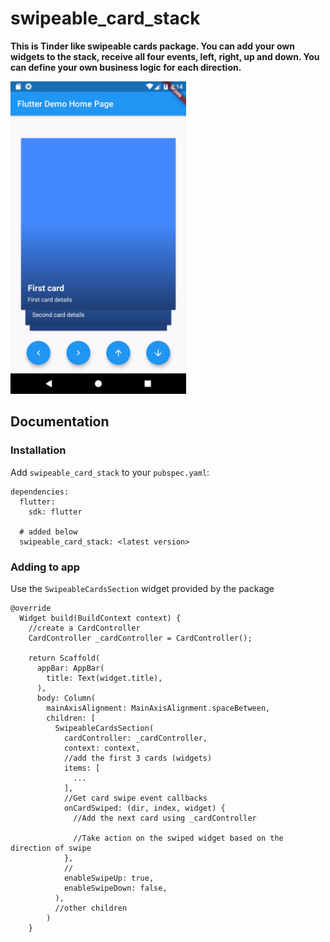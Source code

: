 # swipeable_card_stack

**This is Tinder like swipeable cards package. You can add your own widgets to the stack, receive all four events, left, right, up and down. You can define your own business logic for each direction.**

<img alt="Demo" src="./readme-assets/swipe_gif.gif" height="500">

## Documentation

### Installation
Add `swipeable_card_stack` to your `pubspec.yaml`:

```
dependencies:
  flutter:
    sdk: flutter

  # added below
  swipeable_card_stack: <latest version>
```
### Adding to app
Use the `SwipeableCardsSection` widget provided by the package

```
@override
  Widget build(BuildContext context) {
    //create a CardController
    CardController _cardController = CardController();

    return Scaffold(
      appBar: AppBar(
        title: Text(widget.title),
      ),
      body: Column(
        mainAxisAlignment: MainAxisAlignment.spaceBetween,
        children: [
          SwipeableCardsSection(
            cardController: _cardController,
            context: context,
            //add the first 3 cards (widgets)
            items: [
              ...
            ],
            //Get card swipe event callbacks
            onCardSwiped: (dir, index, widget) {
              //Add the next card using _cardController
              
              //Take action on the swiped widget based on the direction of swipe
            },
            //
            enableSwipeUp: true,
            enableSwipeDown: false,
          ),
          //other children
        )
    }
          
```
